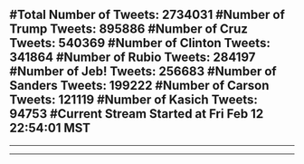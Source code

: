 #Total Number of Tweets: 2734031 
#Number of Trump Tweets: 895886
#Number of Cruz Tweets: 540369
#Number of Clinton Tweets: 341864
#Number of Rubio Tweets: 284197
#Number of Jeb! Tweets: 256683
#Number of Sanders Tweets: 199222
#Number of Carson Tweets: 121119
#Number of Kasich Tweets: 94753
#Current Stream Started at Fri Feb 12 22:54:01 MST
---
---
---
